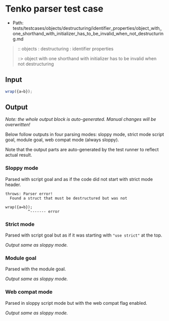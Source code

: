 # Tenko parser test case

- Path: tests/testcases/objects/destructuring/identifier_properties/object_with_one_shorthand_with_initializer_has_to_be_invalid_when_not_destructuring.md

> :: objects : destructuring : identifier properties
>
> ::> object with one shorthand with initializer has to be invalid when not destructuring

## Input


`````js
wrap({a=b});
`````

## Output

_Note: the whole output block is auto-generated. Manual changes will be overwritten!_

Below follow outputs in four parsing modes: sloppy mode, strict mode script goal, module goal, web compat mode (always sloppy).

Note that the output parts are auto-generated by the test runner to reflect actual result.

### Sloppy mode

Parsed with script goal and as if the code did not start with strict mode header.

`````
throws: Parser error!
  Found a struct that must be destructured but was not

wrap({a=b});
          ^------- error
`````

### Strict mode

Parsed with script goal but as if it was starting with `"use strict"` at the top.

_Output same as sloppy mode._

### Module goal

Parsed with the module goal.

_Output same as sloppy mode._

### Web compat mode

Parsed in sloppy script mode but with the web compat flag enabled.

_Output same as sloppy mode._
